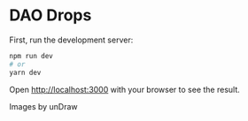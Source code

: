 # DAO Drops





First, run the development server:

```bash
npm run dev
# or
yarn dev
```

Open [http://localhost:3000](http://localhost:3000) with your browser to see the result.



Images by unDraw
